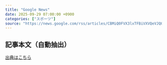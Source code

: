 ```yaml
---
title: "Google News"
date: 2025-09-29 07:00:00 +0900
categories: ["スポーツ"]
source: "https://news.google.com/rss/articles/CBMiQ0FVX3lxTFBiVXVQeVJQQU1lYlRpdzdYRmh2ZDRGYjMzUU1ieTZGeFhXYmxEYlVhZ0N0YlJSQnppZXhaU2o2WTdEY1k?oc=5"
---
```


## 記事本文（自動抽出）
<body class="y0K44d EA71Tc" id="readabilityBody"></body>

[出典はこちら](https://news.google.com/rss/articles/CBMiQ0FVX3lxTFBiVXVQeVJQQU1lYlRpdzdYRmh2ZDRGYjMzUU1ieTZGeFhXYmxEYlVhZ0N0YlJSQnppZXhaU2o2WTdEY1k?oc=5)
